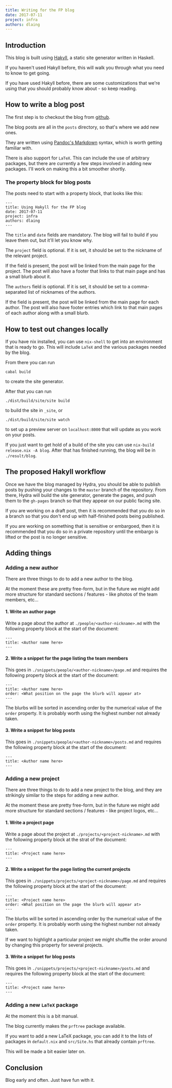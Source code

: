 ```yaml
---
title: Writing for the FP blog
date: 2017-07-11
project: infra
authors: dlaing
---
```


## Introduction

This blog is built using [Hakyll](https://jaspervdj.be/hakyll/), a static site generator written in Haskell.

If you haven't used Hakyll before, this will walk you through what you need to know to get going.

If you have used Hakyll before, there are some customizations that we're using that you should probably know about - so keep reading.

## How to write a blog post

The first step is to checkout the blog from [github](https://github.com/qfpl/blog).

The blog posts are all in the `posts` directory, so that's where we add new ones.

They are written using [Pandoc's Markdown](http://pandoc.org/MANUAL.html#pandocs-markdown) syntax, which is worth getting familiar with.

There is also support for `LaTeX`.
This can include the use of arbitrary packages, but there are currently a few steps involved in adding new packages.
I'll work on making this a bit smoother shortly.

### The property block for blog posts

The posts need to start with a property block, that looks like this:
```
---
title: Using Hakyll for the FP blog
date: 2017-07-11
project: infra
authors: dlaing
---
```

The `title` and `date` fields are mandatory.
The blog will fail to build if you leave them out, but it'll let you know why.

The `project` field is optional.
If it is set, it should be set to the nickname of the relevant project.

If the field is present, the post will be linked from the main page for the project.
The post will also have a footer that links to that main page and has a small blurb about it.

The `authors` field is optional.
If it is set, it should be set to a comma-separated list of nicknames of the authors.

If the field is present, the post will be linked from the main page for each author.
The post will also have footer entries which link to that main pages of each author along with a small blurb.

## How to test out changes locally

If you have nix installed, you can use `nix-shell` to get into an environment that is ready to go.
This will include `LaTeX` and the various packages needed by the blog.

From there you can run
```
cabal build
```
to create the site generator.

After that you can run
```
./dist/build/site/site build
```
to build the site in `_site`, or
```
./dist/build/site/site watch
```
to set up a preview server on `localhost:8000` that will update as you work on your posts.

If you just want to get hold of a build of the site you can use `nix-build release.nix -A blog`.
After that has finished running, the blog will be in `./result/blog`.

## The proposed Hakyll workflow

Once we have the blog managed by Hydra, you should be able to publish posts by pushing your changes to the `master` branch of the repository.
From there, Hydra will build the site generator, generate the pages, and push them to the `gh-pages` branch so that they appear on our public facing site.

If you are working on a draft post, then it is recommended that you do so in a branch so that you don't end up with half-finished posts being published.

If you are working on something that is sensitive or embargoed, then it is recommended that you do so in a private repository until the embargo is lifted or the post is no longer sensitive.

## Adding things

### Adding a new author

There are three things to do to add a new author to the blog.

At the moment these are pretty free-form, but in the future we might add more structure for standard sections / features - like photos of the team members, etc...

#### 1. Write an author page

Write a page about the author at `./people/<author-nickname>.md` with the following property block at the start of the document:
```
---
title: <Author name here>
---
```

#### 2. Write a snippet for the page listing the team members

This goes in `./snippets/people/<author-nickname>/page.md` and requires the following property block at the start of the document:
```
---
title: <Author name here>
order: <What position on the page the blurb will appear at>
---
```

The blurbs will be sorted in ascending order by the numerical value of the `order` property.
It is probably worth using the highest number not already taken.

#### 3. Write a snippet for blog posts

This goes in `./snippets/people/<author-nickname>/posts.md` and requires the following property block at the start of the document:
```
---
title: <Author name here>
---
```

### Adding a new project

There are three things to do to add a new project to the blog, and they are strikingly similar to the steps for adding a new author.

At the moment these are pretty free-form, but in the future we might add more structure for standard sections / features - like project logos, etc...

#### 1. Write a project page

Write a page about the project at `./projects/<project-nickname>.md` with the following property block at the strat of the document:
```
---
title: <Project name here>
---
```

#### 2. Write a snippet for the page listing the current projects

This goes in `./snippets/projects/<project-nickname>/page.md` and requires the following property block at the start of the document:
```
---
title: <Project name here>
order: <What position on the page the blurb will appear at>
---
```

The blurbs will be sorted in ascending order by the numerical value of the `order` property.
It is probably worth using the highest number not already taken.

If we want to highlight a particular project we might shuffle the order around by changing this property for several projects.

#### 3. Write a snippet for blog posts

This goes in `./snippets/projects/<project-nickname>/posts.md` and requires the following property block at the start of the document:
```
---
title: <Project name here>
---
```

### Adding a new `LaTeX` package

At the moment this is a bit manual.

The blog currently makes the `prftree` package available.

If you want to add a new LaTeX package, you can add it to the lists of packages in `default.nix` and `src/Site.hs` that already contain `prftree`.

This will be made a bit easier later on.

## Conclusion

Blog early and often.
Just have fun with it.
